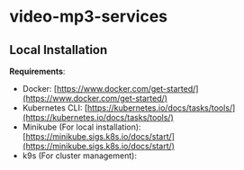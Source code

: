 # video-mp3-services

## Local Installation

**Requirements**:

- Docker: [https://www.docker.com/get-started/](https://www.docker.com/get-started/)
- Kubernetes CLI: [https://kubernetes.io/docs/tasks/tools/](https://kubernetes.io/docs/tasks/tools/)
- Minikube (For local installation): [https://minikube.sigs.k8s.io/docs/start/](https://minikube.sigs.k8s.io/docs/start/)
- k9s (For cluster management): []()

